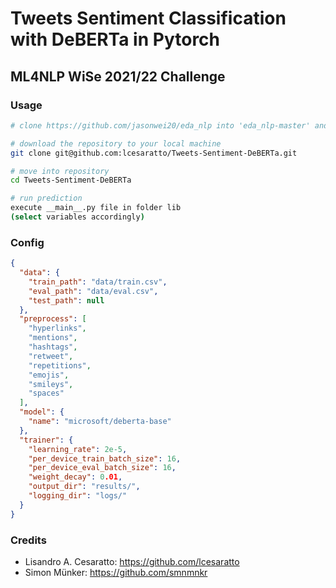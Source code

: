 # Tweets Sentiment Classification with DeBERTa in Pytorch

## ML4NLP WiSe 2021/22 Challenge

### Usage

```bash
# clone https://github.com/jasonwei20/eda_nlp into 'eda_nlp-master' and place it in root folder

# download the repository to your local machine
git clone git@github.com:lcesaratto/Tweets-Sentiment-DeBERTa.git

# move into repository
cd Tweets-Sentiment-DeBERTa

# run prediction
execute __main__.py file in folder lib
(select variables accordingly)
```

### Config

```json
{
  "data": {
    "train_path": "data/train.csv",
    "eval_path": "data/eval.csv",
    "test_path": null
  },
  "preprocess": [
    "hyperlinks",
    "mentions",
    "hashtags",
    "retweet",
    "repetitions",
    "emojis",
    "smileys",
    "spaces"
  ],
  "model": {
    "name": "microsoft/deberta-base"
  },
  "trainer": {
    "learning_rate": 2e-5,
    "per_device_train_batch_size": 16,
    "per_device_eval_batch_size": 16,
    "weight_decay": 0.01,
    "output_dir": "results/",
    "logging_dir": "logs/"
  }
}
```

### Credits

- Lisandro A. Cesaratto: <https://github.com/lcesaratto>
- Simon Münker: <https://github.com/smnmnkr>
